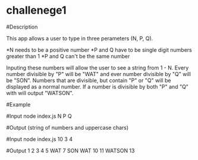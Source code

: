 # challenege1

#Description

This app allows a user to type in three perameters (N, P, Q).

*N needs to be a positive number
*P and Q have to be single digit numbers greater than 1
*P and Q can't be the same number

Inputing these numbers will allow the user to see a string from 1 - N. Every number divisible by "P" will be "WAT" and ever number divisible by "Q" will be "SON". Numbers that are divisible, but contain "P" or "Q" will be displayed as a normal number. If a number is divisible by both "P" and "Q" with will output "WATSON".

#Example

#Input
    node index.js N P Q

#Output
    (string of numbers and uppercase chars)

#Input
    node index.js 10 3 4

#Output
    1 2 3 4 5 WAT 7 SON WAT 10 11 WATSON 13
